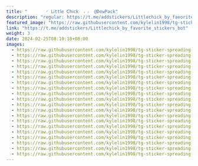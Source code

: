 ```yaml
---
title: "‌       ◜ 𝖫𝗂tt𝗅𝖾 𝖢𝗁𝗂𝖼𝗄  ៸ ៸  @DewPack"
description: "regular: https://t.me/addstickers/Littlechick_by_favorite_stickers_bot"
featured_image: "https://raw.githubusercontent.com/kylelin1998/tg-sticker-spreading-worldwide-images/main/img/d3b17b87-a7fd-45c6-938d-018eec9db4e0.jpg"
link: "https://t.me/addstickers/Littlechick_by_favorite_stickers_bot"
weight: 3
date: 2024-02-25T08:10:18+08:00
images:
  - https://raw.githubusercontent.com/kylelin1998/tg-sticker-spreading-worldwide-images/main/img/d3b17b87-a7fd-45c6-938d-018eec9db4e0.jpg
  - https://raw.githubusercontent.com/kylelin1998/tg-sticker-spreading-worldwide-images/main/img/a4127520-2df5-4cf9-ae3d-a6c7c9672878.jpg
  - https://raw.githubusercontent.com/kylelin1998/tg-sticker-spreading-worldwide-images/main/img/e276bcdc-d8f1-4ff7-a462-727db0bc9d07.jpg
  - https://raw.githubusercontent.com/kylelin1998/tg-sticker-spreading-worldwide-images/main/img/101dcb6e-f456-426a-8592-8a00912b4177.jpg
  - https://raw.githubusercontent.com/kylelin1998/tg-sticker-spreading-worldwide-images/main/img/c1b38c82-2e17-43ce-a652-6b5bc1a3003b.jpg
  - https://raw.githubusercontent.com/kylelin1998/tg-sticker-spreading-worldwide-images/main/img/4db5b62e-3a14-49b8-a564-8fafc7ecd61a.jpg
  - https://raw.githubusercontent.com/kylelin1998/tg-sticker-spreading-worldwide-images/main/img/5483d731-c1b9-4272-9626-8229fcb22b65.jpg
  - https://raw.githubusercontent.com/kylelin1998/tg-sticker-spreading-worldwide-images/main/img/caa03155-7ec8-4fc1-99a3-5cc8f96f7faa.jpg
  - https://raw.githubusercontent.com/kylelin1998/tg-sticker-spreading-worldwide-images/main/img/4fbc9e9a-0cc6-4f74-bad2-656a0ed0366b.jpg
  - https://raw.githubusercontent.com/kylelin1998/tg-sticker-spreading-worldwide-images/main/img/dacdce6f-e78f-4990-85d6-69fa4da2b48a.jpg
  - https://raw.githubusercontent.com/kylelin1998/tg-sticker-spreading-worldwide-images/main/img/54cd6a76-f77c-4895-8154-374ca4d7b767.jpg
  - https://raw.githubusercontent.com/kylelin1998/tg-sticker-spreading-worldwide-images/main/img/02250fb3-4d08-4026-a838-dc4934075cb2.jpg
  - https://raw.githubusercontent.com/kylelin1998/tg-sticker-spreading-worldwide-images/main/img/6f762fe6-fc69-45dd-9a5a-6f3d6eebac79.jpg
  - https://raw.githubusercontent.com/kylelin1998/tg-sticker-spreading-worldwide-images/main/img/80771034-1755-4e65-bef8-4cba4ae6afa6.jpg
  - https://raw.githubusercontent.com/kylelin1998/tg-sticker-spreading-worldwide-images/main/img/c96a584f-629f-47c2-bca2-f1d0deeda7f2.jpg
  - https://raw.githubusercontent.com/kylelin1998/tg-sticker-spreading-worldwide-images/main/img/6ab752ba-3630-4895-b175-cd4dd14191fd.jpg
  - https://raw.githubusercontent.com/kylelin1998/tg-sticker-spreading-worldwide-images/main/img/e9888773-99a1-4544-98e0-5bc5a64c43ec.jpg
  - https://raw.githubusercontent.com/kylelin1998/tg-sticker-spreading-worldwide-images/main/img/dcad0b4b-195c-4bd9-930d-db6b28ed26fd.jpg
  - https://raw.githubusercontent.com/kylelin1998/tg-sticker-spreading-worldwide-images/main/img/4a430f21-a2d6-46e2-ba93-c0f598a19ce8.jpg
  - https://raw.githubusercontent.com/kylelin1998/tg-sticker-spreading-worldwide-images/main/img/2cedd14d-b7c6-405c-b6e4-276d7331dabf.jpg
---
```

